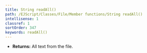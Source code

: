 ```yaml
---
title: String readAll()
path: /EJScript/Classes/File/Member functions/String readAll()
intellisense: 1
classref: 1
sortOrder: 347
keywords: readAll()
---
```



* **Returns:** All text from the file.


